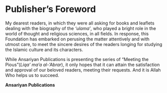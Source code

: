 Publisher’s Foreword
====================

My dearest readers, in which they were all asking for books and leaflets
dealing with the biography of the *‘ulama’*, who played a bright role in
the world of thought and religious sciences, in all fields. In response,
this Foundation has embarked on perusing the matter attentively and with
utmost care, to meet the sincere desires of the readers longing for
studying the Islamic culture and its characters.

While Ansariyan Publications is presenting the series of “Meeting the
Pious”(*Liqa’ ma’a al-’Abrar*), it only hopes that it can attain the
satisfaction and approval of our beloved readers, meeting their
requests. And it is Allah Who helps us to succeed.

**Ansariyan Publications**


